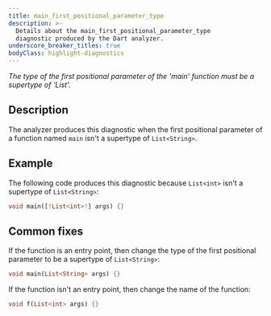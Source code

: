```yaml
---
title: main_first_positional_parameter_type
description: >-
  Details about the main_first_positional_parameter_type
  diagnostic produced by the Dart analyzer.
underscore_breaker_titles: true
bodyClass: highlight-diagnostics
---
```


_The type of the first positional parameter of the 'main' function must be a
supertype of 'List<String>'._

## Description

The analyzer produces this diagnostic when the first positional parameter
of a function named `main` isn't a supertype of `List<String>`.

## Example

The following code produces this diagnostic because `List<int>` isn't a
supertype of `List<String>`:

```dart
void main([!List<int>!] args) {}
```

## Common fixes

If the function is an entry point, then change the type of the first
positional parameter to be a supertype of `List<String>`:

```dart
void main(List<String> args) {}
```

If the function isn't an entry point, then change the name of the function:

```dart
void f(List<int> args) {}
```
